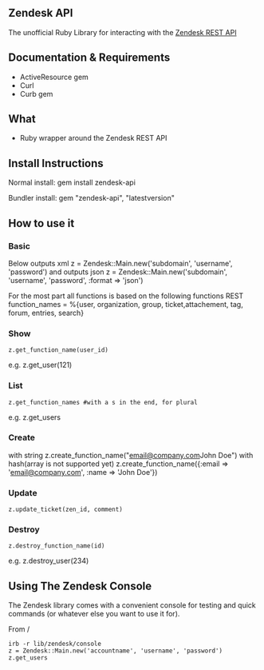 Zendesk API
------------

The unofficial Ruby Library for interacting with the [Zendesk REST API](http://www.zendesk.com/api)

## Documentation & Requirements
 * ActiveResource gem
 * Curl
 * Curb gem

## What
* Ruby wrapper around the Zendesk REST API

## Install Instructions
Normal install:
    gem install zendesk-api

Bundler install:
    gem "zendesk-api", "latestversion"

## How to use it
### Basic
Below outputs xml
    z = Zendesk::Main.new('subdomain', 'username', 'password')
and outputs json
    z = Zendesk::Main.new('subdomain', 'username', 'password', :format => 'json')

For the most part all functions is based on the following functions
REST function_names = %{user, organization, group, ticket,attachement, tag, forum, entries, search}

### Show
    z.get_function_name(user_id)
e.g.
    z.get_user(121)
### List
    z.get_function_names #with a s in the end, for plural
e.g.
    z.get_users

### Create
with string
    z.create_function_name("<user><email>email@company.com</email><name>John Doe</name></user>")
with hash(array is not supported yet)
    z.create_function_name({:email => 'email@company.com', :name => 'John Doe'})

### Update
    z.update_ticket(zen_id, comment)

### Destroy
    z.destroy_function_name(id)
e.g.
    z.destroy_user(234)


## Using The Zendesk Console

The Zendesk library comes with a convenient console for testing and quick commands (or whatever else you want to use it for).

From /

    irb -r lib/zendesk/console
    z = Zendesk::Main.new('accountname', 'username', 'password')
    z.get_users
